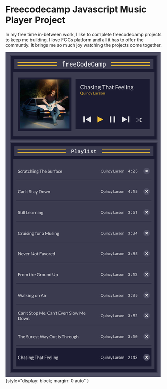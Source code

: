 # Freecodecamp Javascript Music Player Project

In my free time in-between work, I like to complete freecodecamp projects to keep me building. I love FCCs platform and all it has to offer the communtiy. It brings me so much joy watching the projects come together.

![Javascript music player](images/JS_Music_Player_PNG.png){style="display: block; margin: 0 auto" }
